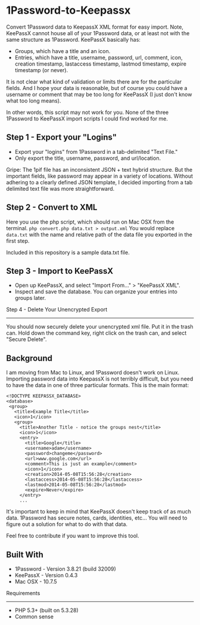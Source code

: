 1Password-to-Keepassx
=====================

Convert 1Password data to KeepassX XML format for easy import.  Note, KeePassX cannot house all of your 1Password data, or at least not with the same structure as 1Password.  KeePassX basically has:

* Groups, which have a title and an icon.
* Entries, which have a title, username, password, url, comment, icon, creation timestamp, lastaccess timestamp, lastmod timestamp, expire timestamp (or never).

It is not clear what kind of validation or limits there are for the particular fields.  And I hope your data is reasonable, but of course you could have a username or comment that may be too long for KeePassX (I just don't know what too long means).

In other words, this script may not work for you.  None of the three 1Password to KeePassX import scripts I could find worked for me.

Step 1 - Export your "Logins"
---------

* Export your "logins" from 1Password in a tab-delimited "Text File."
* Only export the title, username, password, and url/location.

Gripe: The 1pif file has an inconsistent JSON + text hybrid structure.  But the important fields, like password may appear in a variety of locations.  Without adhering to a clearly defined JSON template, I decided importing from a tab delimited text file was more straightforward.

Step 2 - Convert to XML
---------

Here you use the php script, which should run on Mac OSX from the terminal.
```php convert.php data.txt > output.xml```
You would replace `data.txt` with the name and relative path of the data file you exported in the first step.

Included in this repository is a sample data.txt file.


Step 3 - Import to KeePassX
--------

* Open up KeePassX, and select "Import From..." > "KeePassX XML".
* Inspect and save the database. You can organize your entries into groups later.


Step 4 - Delete Your Unencrypted Export
________

You should now securely delete your unencrypted xml file.  Put it in the trash can.  Hold down the command key, right click on the trash can, and select "Secure Delete".

Background
----------

I am moving from Mac to Linux, and 1Password doesn't work on Linux.  Importing password data into KeepassX is not terribly difficult, but you need to have the data in one of three particular formats.  This is the main format:

```
<!DOCTYPE KEEPASSX_DATABASE>
<database>
 <group>
   <title>Example Title</title>
   <icon>1</icon>
   <group>
     <title>Another Title - notice the groups nest</title>
     <icon>1</icon>
     <entry>
       <title>Google</title>
       <username>adam</username>
       <password>changeme</password>
       <url>www.google.com</url>
       <comment>This is just an example</comment>
       <icon>1</icon>
       <creation>2014-05-08T15:56:28</creation>
       <lastaccess>2014-05-08T15:56:28</lastaccess>
       <lastmod>2014-05-08T15:56:28</lastmod>
       <expire>Never</expire>
     </entry>
     ...
```
It's important to keep in mind that KeePassX doesn't keep track of as much data.  1Password has secure notes, cards, identities, etc...  You will need to figure out a solution for what to do with that data.

Feel free to contribute if you want to improve this tool.

Built With
----------

* 1Password - Version 3.8.21 (build 32009)
* KeePassX - Version 0.4.3
* Mac OSX - 10.7.5


Requirements
___________


* PHP 5.3+ (built on 5.3.28)
* Common sense
